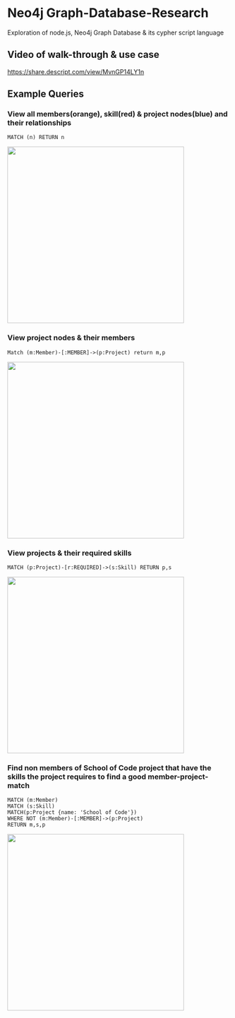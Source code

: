 # Neo4j Graph-Database-Research
Exploration of node.js, Neo4j Graph Database &amp; its cypher script language

## Video of walk-through & use case
https://share.descript.com/view/MvnGP14LY1n

## Example Queries
### View all members(orange), skill(red) & project nodes(blue) and their relationships
```
MATCH (n) RETURN n
```

<img src="https://user-images.githubusercontent.com/59738073/176880223-d41348f9-a28c-4085-8d02-67873121acdf.png" width="400">

### View project nodes & their members

```
Match (m:Member)-[:MEMBER]->(p:Project) return m,p
```
<img src="https://user-images.githubusercontent.com/59738073/176884219-1e1d8e1a-100e-4180-aa12-9af27ad7b345.png" width="400">

### View projects & their required skills

```
MATCH (p:Project)-[r:REQUIRED]->(s:Skill) RETURN p,s
```
<img src="https://user-images.githubusercontent.com/59738073/176885064-21d50514-0cd8-4630-8fb8-38d21d80ea09.png" width="400">

### Find non members of School of Code project that have the skills the project requires to find a good member-project-match

```
MATCH (m:Member)
MATCH (s:Skill)
MATCH(p:Project {name: 'School of Code'})
WHERE NOT (m:Member)-[:MEMBER]->(p:Project)
RETURN m,s,p
```
<img src="https://user-images.githubusercontent.com/59738073/176887688-eb7a40a8-f0a1-4526-b4a6-54e1a113e9e2.png" width="400">

